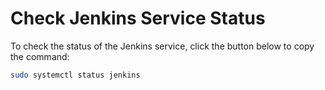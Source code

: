 # Check Jenkins Service Status

To check the status of the Jenkins service, click the button below to copy the command:

```bash
sudo systemctl status jenkins



